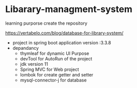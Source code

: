 # Libarary-managment-system
learning purporse create the repository

https://vertabelo.com/blog/database-for-library-system/
- project in spring boot application version :3.3.8
- depandancy
  -  thymleaf for dynamic UI Purpose
  -  devTool for AutoRun of the project
  -  jdk version 11
  -  Spring MVC for  Web project
  -  lombok  for create getter and setter
  - mysql-connector-j  for  database 
